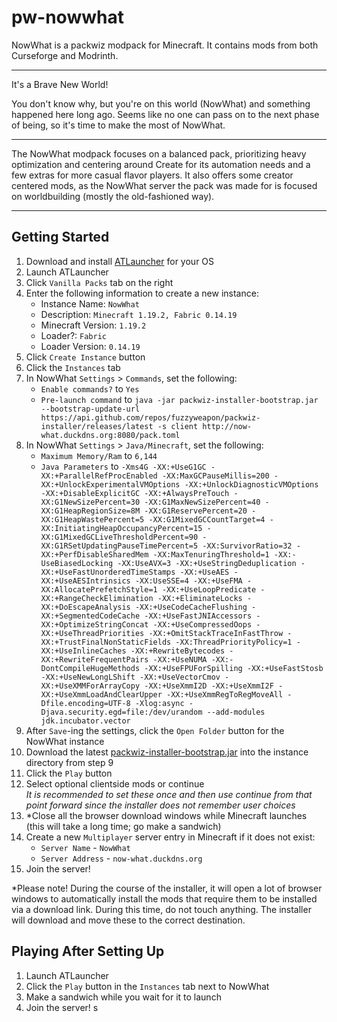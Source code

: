# pw-nowwhat
NowWhat is a packwiz modpack for Minecraft.  It contains mods from both Curseforge and Modrinth.

---

It's a Brave New World!

You don't know why, but you're on this world (NowWhat) and something happened here long ago.  Seems like no one can pass on to the next phase of being, so it's time to make the most of NowWhat.

---

The NowWhat modpack focuses on a balanced pack, prioritizing heavy optimization and centering around Create for its automation needs and a few extras for more casual flavor players.  It also offers some creator centered mods, as the NowWhat server the pack was made for is focused on worldbuilding (mostly the old-fashioned way).

---

## Getting Started

1.  Download and install [ATLauncher](https://atlauncher.com/downloads) for your OS
2.  Launch ATLauncher
3.  Click `Vanilla Packs` tab on the right
4.  Enter the following information to create a new instance:
    - Instance Name:  `NowWhat`
    - Description:  `Minecraft 1.19.2, Fabric 0.14.19`
    - Minecraft Version:  `1.19.2`
    - Loader?:  `Fabric`
    - Loader Version:  `0.14.19`
5.  Click `Create Instance` button
6.  Click the `Instances` tab
7.  In NowWhat `Settings` > `Commands`, set the following:
    - `Enable commands?` to `Yes`
    - `Pre-launch command` to `java -jar packwiz-installer-bootstrap.jar --bootstrap-update-url https://api.github.com/repos/fuzzyweapon/packwiz-installer/releases/latest -s client http://now-what.duckdns.org:8080/pack.toml`
8.  In NowWhat `Settings` > `Java/Minecraft`, set the following:
    - `Maximum Memory/Ram` to `6,144`
    - `Java Parameters` to `-Xms4G -XX:+UseG1GC -XX:+ParallelRefProcEnabled -XX:MaxGCPauseMillis=200 -XX:+UnlockExperimentalVMOptions -XX:+UnlockDiagnosticVMOptions -XX:+DisableExplicitGC -XX:+AlwaysPreTouch -XX:G1NewSizePercent=30 -XX:G1MaxNewSizePercent=40 -XX:G1HeapRegionSize=8M -XX:G1ReservePercent=20 -XX:G1HeapWastePercent=5 -XX:G1MixedGCCountTarget=4 -XX:InitiatingHeapOccupancyPercent=15 -XX:G1MixedGCLiveThresholdPercent=90 -XX:G1RSetUpdatingPauseTimePercent=5 -XX:SurvivorRatio=32 -XX:+PerfDisableSharedMem -XX:MaxTenuringThreshold=1 -XX:-UseBiasedLocking -XX:UseAVX=3 -XX:+UseStringDeduplication -XX:+UseFastUnorderedTimeStamps -XX:+UseAES -XX:+UseAESIntrinsics -XX:UseSSE=4 -XX:+UseFMA -XX:AllocatePrefetchStyle=1 -XX:+UseLoopPredicate -XX:+RangeCheckElimination -XX:+EliminateLocks -XX:+DoEscapeAnalysis -XX:+UseCodeCacheFlushing -XX:+SegmentedCodeCache -XX:+UseFastJNIAccessors -XX:+OptimizeStringConcat -XX:+UseCompressedOops -XX:+UseThreadPriorities -XX:+OmitStackTraceInFastThrow -XX:+TrustFinalNonStaticFields -XX:ThreadPriorityPolicy=1 -XX:+UseInlineCaches -XX:+RewriteBytecodes -XX:+RewriteFrequentPairs -XX:+UseNUMA -XX:-DontCompileHugeMethods -XX:+UseFPUForSpilling -XX:+UseFastStosb -XX:+UseNewLongLShift -XX:+UseVectorCmov -XX:+UseXMMForArrayCopy -XX:+UseXmmI2D -XX:+UseXmmI2F -XX:+UseXmmLoadAndClearUpper -XX:+UseXmmRegToRegMoveAll -Dfile.encoding=UTF-8 -Xlog:async -Djava.security.egd=file:/dev/urandom --add-modules jdk.incubator.vector`
9.  After `Save`-ing the settings, click the `Open Folder` button for the NowWhat instance
10. Download the latest [packwiz-installer-bootstrap.jar](https://github.com/packwiz/packwiz-installer-bootstrap/releases/latest/download/packwiz-installer-bootstrap.jar) into the instance directory from step 9
11. Click the `Play` button
12. Select optional clientside mods or continue \
_It is recommended to set these once and then use continue from that point forward since the installer does not remember user choices_
13. *Close all the browser download windows while Minecraft launches (this will take a long time; go make a sandwich)
14. Create a new `Multiplayer` server entry in Minecraft if it does not exist:
    - `Server Name` - `NowWhat`
    - `Server Address` - `now-what.duckdns.org`
15. Join the server!

*Please note!  During the course of the installer, it will open a lot of browser windows to automatically install the mods that require them to be installed via a download link.  During this time, do not touch anything.  The installer will download and move these to the correct destination.

## Playing After Setting Up

1.  Launch ATLauncher
2.  Click the `Play` button in the `Instances` tab next to NowWhat
3.  Make a sandwich while you wait for it to launch
4.  Join the server!
s
